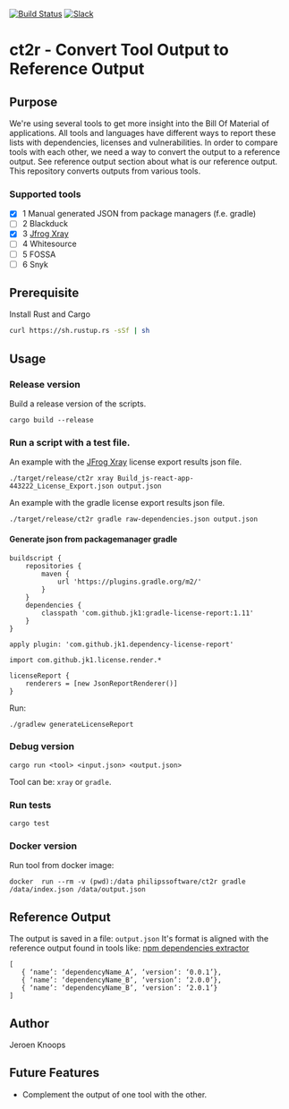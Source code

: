 [![Build Status](https://github.com/philips-software/ct2r/workflows/build/badge.svg)](https://github.com/philips-software/ct2r/actions/)
[![Slack](https://philips-software-slackin.now.sh/badge.svg)](https://philips-software-slackin.now.sh)

# ct2r - Convert Tool Output to Reference Output 

## Purpose

We're using several tools to get more insight into the Bill Of Material of applications. All tools and languages have different ways to report these lists with dependencies, licenses and vulnerabilities. In order to compare tools with each other, we need a way to convert the output to a reference output. See reference output section about what is our reference output.
This repository converts outputs from various tools.

### Supported tools

- [x] 1 Manual generated JSON from package managers (f.e. gradle)
- [ ] 2 Blackduck 
- [x] 3 [Jfrog Xray][xray]
- [ ] 4 Whitesource
- [ ] 5 FOSSA
- [ ] 6 Snyk

## Prerequisite 

Install Rust and Cargo

``` bash
curl https://sh.rustup.rs -sSf | sh
```

## Usage

### Release version

Build a release version of the scripts.

```
cargo build --release
```

### Run a script with a test file. 

An example with the [JFrog Xray][xray] license export results json file.

```
./target/release/ct2r xray Build_js-react-app-443222_License_Export.json output.json
```

An example with the gradle license export results json file.
```
./target/release/ct2r gradle raw-dependencies.json output.json
```

#### Generate json from packagemanager gradle

```
buildscript {
    repositories {
        maven {
            url 'https://plugins.gradle.org/m2/'
        }
    }
    dependencies {
        classpath 'com.github.jk1:gradle-license-report:1.11'
    }
}

apply plugin: 'com.github.jk1.dependency-license-report'

import com.github.jk1.license.render.*

licenseReport {
    renderers = [new JsonReportRenderer()]
}
```

Run:

```
./gradlew generateLicenseReport
```

### Debug version

```
cargo run <tool> <input.json> <output.json>
```

Tool can be: `xray` or `gradle`.


### Run tests
```
cargo test
```

### Docker version

Run tool from docker image:
```
docker  run --rm -v (pwd):/data philipssoftware/ct2r gradle /data/index.json /data/output.json
```

## Reference Output

The output is saved in a file: `output.json`
It's format is aligned with the reference output found in tools like: [npm dependencies extractor][nde]

```
[
   { ‘name’: ‘dependencyName_A’, ‘version’: ‘0.0.1’},
   { ‘name’: ‘dependencyName_B’, ‘version’: ‘2.0.0’},
   { ‘name’: ‘dependencyName_B’, ‘version’: ‘2.0.1’}
]
```

## Author

Jeroen Knoops

## Future Features 
- Complement the output of one tool with the other.

[nde]: https://github.com/philips-software/npm-dependencies-extractor
[xray]: https://jfrog.com/xray/
